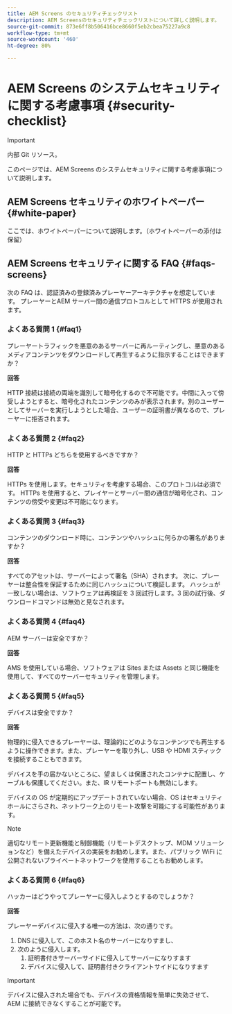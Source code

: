 ```yaml
---
title: AEM Screens のセキュリティチェックリスト
description: AEM Screensのセキュリティチェックリストについて詳しく説明します。
source-git-commit: 873e6ff8b506416bce8660f5eb2cbea75227a9c8
workflow-type: tm+mt
source-wordcount: '460'
ht-degree: 80%

---
```



# AEM Screens のシステムセキュリティに関する考慮事項 {#security-checklist}

>[!IMPORTANT]
>内部 Git リソース。

このページでは、AEM Screens のシステムセキュリティに関する考慮事項について説明します。


## AEM Screens セキュリティのホワイトペーパー {#white-paper}

ここでは、ホワイトペーパーについて説明します。（ホワイトペーパーの添付は保留）


## AEM Screens セキュリティに関する FAQ {#faqs-screens}

次の FAQ は、認証済みの登録済みプレーヤーアーキテクチャを想定しています。 プレーヤーとAEM サーバー間の通信プロトコルとして HTTPS が使用されます。

### よくある質問 1 {#faq1}

プレーヤートラフィックを悪意のあるサーバーに再ルーティングし、悪意のあるメディアコンテンツをダウンロードして再生するように指示することはできますか？

**回答**

HTTP 接続は接続の両端を識別して暗号化するので不可能です。中間に入って傍受しようとすると、暗号化されたコンテンツのみが表示されます。別のユーザーとしてサーバーを実行しようとした場合、ユーザーの証明書が異なるので、プレーヤーに拒否されます。


### よくある質問 2 {#faq2}

HTTP と HTTPs どちらを使用するべきですか？

**回答**

HTTPs を使用します。セキュリティを考慮する場合、このプロトコルは必須です。 HTTPs を使用すると、プレイヤーとサーバー間の通信が暗号化され、コンテンツの傍受や変更は不可能になります。


### よくある質問 3 {#faq3}

コンテンツのダウンロード時に、コンテンツやハッシュに何らかの署名がありますか？

**回答**

すべてのアセットは、サーバーによって署名（SHA）されます。 次に、プレーヤーは整合性を保証するために同じハッシュについて検証します。
ハッシュが一致しない場合は、ソフトウェアは再検証を 3 回試行します。3 回の試行後、ダウンロードコマンドは無効と見なされます。


### よくある質問 4 {#faq4}

AEM サーバーは安全ですか？

**回答**

AMS を使用している場合、ソフトウェアは Sites または Assets と同じ機能を使用して、すべてのサーバーセキュリティを管理します。


### よくある質問 5 {#faq5}

デバイスは安全ですか？

**回答**

物理的に侵入できるプレーヤーは、理論的にどのようなコンテンツでも再生するように操作できます。また、プレーヤーを取り外し、USB や HDMI スティックを接続することもできます。

デバイスを手の届かないところに、望ましくは保護されたコンテナに配置し、ケーブルも保護してください。また、IR リモートポートも無効にします。

デバイスの OS が定期的にアップデートされていない場合、OS はセキュリティホールにさらされ、ネットワーク上のリモート攻撃を可能にする可能性があります。

>[!NOTE]
>
>適切なリモート更新機能と制御機能（リモートデスクトップ、MDM ソリューションなど）を備えたデバイスの実装をお勧めします。また、パブリック WiFi に公開されないプライベートネットワークを使用することもお勧めします。


### よくある質問 6 {#faq6}

ハッカーはどうやってプレーヤーに侵入しようとするのでしょうか？

**回答**

プレーヤーデバイスに侵入する唯一の方法は、次の通りです。

1. DNS に侵入して、このホスト名のサーバーになりすまし、
1. 次のように侵入します。
   1. 証明書付きサーバーサイドに侵入してサーバーになりすます
   1. デバイスに侵入して、証明書付きクライアントサイドになりすます

>[!IMPORTANT]
>デバイスに侵入された場合でも、デバイスの資格情報を簡単に失効させて、AEM に接続できなくすることが可能です。





